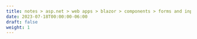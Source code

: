 ```yaml
---
title: notes > asp.net > web apps > blazor > components > forms and input components
date: 2023-07-18T00:00:00-06:00
draft: false
weight: 1
---
```

